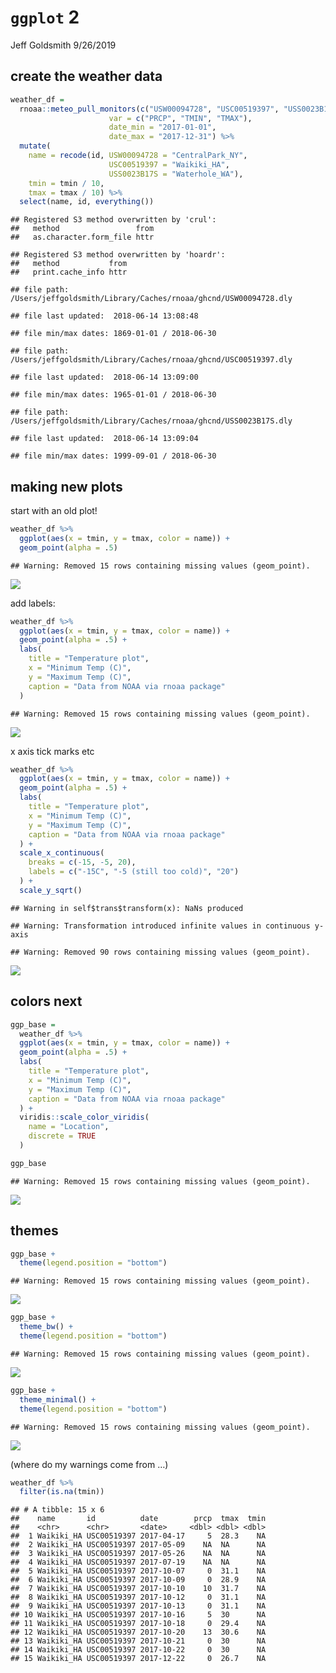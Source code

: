 `ggplot` 2
================
Jeff Goldsmith
9/26/2019

## create the weather data

``` r
weather_df = 
  rnoaa::meteo_pull_monitors(c("USW00094728", "USC00519397", "USS0023B17S"),
                      var = c("PRCP", "TMIN", "TMAX"), 
                      date_min = "2017-01-01",
                      date_max = "2017-12-31") %>%
  mutate(
    name = recode(id, USW00094728 = "CentralPark_NY", 
                      USC00519397 = "Waikiki_HA",
                      USS0023B17S = "Waterhole_WA"),
    tmin = tmin / 10,
    tmax = tmax / 10) %>%
  select(name, id, everything())
```

    ## Registered S3 method overwritten by 'crul':
    ##   method                 from
    ##   as.character.form_file httr

    ## Registered S3 method overwritten by 'hoardr':
    ##   method           from
    ##   print.cache_info httr

    ## file path:          /Users/jeffgoldsmith/Library/Caches/rnoaa/ghcnd/USW00094728.dly

    ## file last updated:  2018-06-14 13:08:48

    ## file min/max dates: 1869-01-01 / 2018-06-30

    ## file path:          /Users/jeffgoldsmith/Library/Caches/rnoaa/ghcnd/USC00519397.dly

    ## file last updated:  2018-06-14 13:09:00

    ## file min/max dates: 1965-01-01 / 2018-06-30

    ## file path:          /Users/jeffgoldsmith/Library/Caches/rnoaa/ghcnd/USS0023B17S.dly

    ## file last updated:  2018-06-14 13:09:04

    ## file min/max dates: 1999-09-01 / 2018-06-30

## making new plots

start with an old plot\!

``` r
weather_df %>% 
  ggplot(aes(x = tmin, y = tmax, color = name)) + 
  geom_point(alpha = .5)
```

    ## Warning: Removed 15 rows containing missing values (geom_point).

![](viz_ii_files/figure-gfm/unnamed-chunk-1-1.png)<!-- -->

add labels:

``` r
weather_df %>% 
  ggplot(aes(x = tmin, y = tmax, color = name)) + 
  geom_point(alpha = .5) + 
  labs(
    title = "Temperature plot",
    x = "Minimum Temp (C)",
    y = "Maximum Temp (C)",
    caption = "Data from NOAA via rnoaa package"
  )
```

    ## Warning: Removed 15 rows containing missing values (geom_point).

![](viz_ii_files/figure-gfm/unnamed-chunk-2-1.png)<!-- -->

x axis tick marks etc

``` r
weather_df %>% 
  ggplot(aes(x = tmin, y = tmax, color = name)) + 
  geom_point(alpha = .5) + 
  labs(
    title = "Temperature plot",
    x = "Minimum Temp (C)",
    y = "Maximum Temp (C)",
    caption = "Data from NOAA via rnoaa package"
  ) + 
  scale_x_continuous(
    breaks = c(-15, -5, 20),
    labels = c("-15C", "-5 (still too cold)", "20")
  ) +
  scale_y_sqrt()
```

    ## Warning in self$trans$transform(x): NaNs produced

    ## Warning: Transformation introduced infinite values in continuous y-axis

    ## Warning: Removed 90 rows containing missing values (geom_point).

![](viz_ii_files/figure-gfm/unnamed-chunk-3-1.png)<!-- -->

## colors next

``` r
ggp_base = 
  weather_df %>% 
  ggplot(aes(x = tmin, y = tmax, color = name)) + 
  geom_point(alpha = .5) + 
  labs(
    title = "Temperature plot",
    x = "Minimum Temp (C)",
    y = "Maximum Temp (C)",
    caption = "Data from NOAA via rnoaa package"
  ) + 
  viridis::scale_color_viridis(
    name = "Location", 
    discrete = TRUE
  )

ggp_base
```

    ## Warning: Removed 15 rows containing missing values (geom_point).

![](viz_ii_files/figure-gfm/unnamed-chunk-4-1.png)<!-- -->

## themes

``` r
ggp_base + 
  theme(legend.position = "bottom")
```

    ## Warning: Removed 15 rows containing missing values (geom_point).

![](viz_ii_files/figure-gfm/unnamed-chunk-5-1.png)<!-- -->

``` r
ggp_base + 
  theme_bw() + 
  theme(legend.position = "bottom")
```

    ## Warning: Removed 15 rows containing missing values (geom_point).

![](viz_ii_files/figure-gfm/unnamed-chunk-6-1.png)<!-- -->

``` r
ggp_base + 
  theme_minimal() +
  theme(legend.position = "bottom") 
```

    ## Warning: Removed 15 rows containing missing values (geom_point).

![](viz_ii_files/figure-gfm/unnamed-chunk-7-1.png)<!-- -->

(where do my warnings come from …)

``` r
weather_df %>% 
  filter(is.na(tmin))
```

    ## # A tibble: 15 x 6
    ##    name       id          date        prcp  tmax  tmin
    ##    <chr>      <chr>       <date>     <dbl> <dbl> <dbl>
    ##  1 Waikiki_HA USC00519397 2017-04-17     5  28.3    NA
    ##  2 Waikiki_HA USC00519397 2017-05-09    NA  NA      NA
    ##  3 Waikiki_HA USC00519397 2017-05-26    NA  NA      NA
    ##  4 Waikiki_HA USC00519397 2017-07-19    NA  NA      NA
    ##  5 Waikiki_HA USC00519397 2017-10-07     0  31.1    NA
    ##  6 Waikiki_HA USC00519397 2017-10-09     0  28.9    NA
    ##  7 Waikiki_HA USC00519397 2017-10-10    10  31.7    NA
    ##  8 Waikiki_HA USC00519397 2017-10-12     0  31.1    NA
    ##  9 Waikiki_HA USC00519397 2017-10-13     0  31.1    NA
    ## 10 Waikiki_HA USC00519397 2017-10-16     5  30      NA
    ## 11 Waikiki_HA USC00519397 2017-10-18     0  29.4    NA
    ## 12 Waikiki_HA USC00519397 2017-10-20    13  30.6    NA
    ## 13 Waikiki_HA USC00519397 2017-10-21     0  30      NA
    ## 14 Waikiki_HA USC00519397 2017-10-22     0  30      NA
    ## 15 Waikiki_HA USC00519397 2017-12-22     0  26.7    NA
